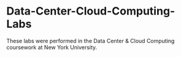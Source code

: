 # Data-Center-Cloud-Computing-Labs
These labs were performed in the Data Center &amp; Cloud Computing coursework at New York University. 
